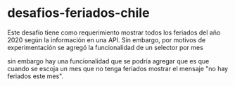 # desafios-feriados-chile
Este desafío tiene como requerimiento mostrar todos los feriados del año 2020 según la información en una API. Sin embargo, por motivos de experimentación se agregó la funcionalidad de un selector por mes

sin embargo hay una funcionalidad que se podría agregar que es que cuando se escoja un mes que no tenga feriados mostrar el mensaje "no hay feriados este mes".

